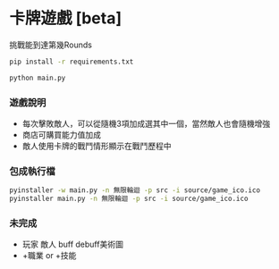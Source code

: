 # 卡牌遊戲 [beta]

挑戰能到達第幾Rounds

```bash
pip install -r requirements.txt

python main.py
```

### 遊戲說明
* 每次擊敗敵人，可以從隨機3項加成選其中一個，當然敵人也會隨機增強
* 商店可購買能力值加成
* 敵人使用卡牌的戰鬥情形顯示在戰鬥歷程中

### 包成執行檔
```bash
pyinstaller -w main.py -n 無限輪迴 -p src -i source/game_ico.ico
pyinstaller main.py -n 無限輪迴 -p src -i source/game_ico.ico
```

### 未完成
* 玩家 敵人 buff debuff美術圖
* +職業 or +技能
